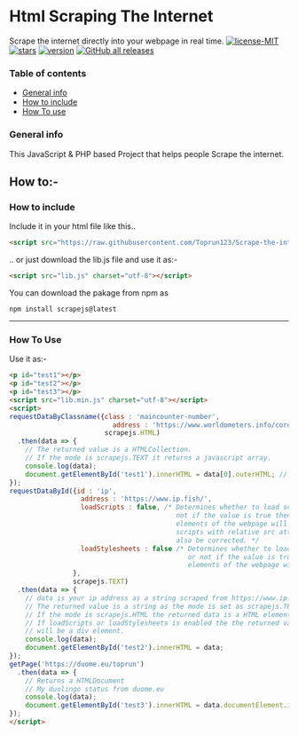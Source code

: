 # Html Scraping The Internet
Scrape the internet directly into your webpage in real time.
[![license-MIT](https://img.shields.io/github/license/Toprun123/Scrape-the-internet?style=plastic)](https://github.com/Toprun123/Scrape-the-internet/)
[![stars](https://img.shields.io/github/stars/Toprun123/Scrape-the-internet?style=plastic)](https://github.com/Toprun123/Scrape-the-internet/)
[![version](https://img.shields.io/badge/version-1.0.0-orange?style=plastic)](https://github.com/Toprun123/Scrape-the-internet/releases/tag/v1.0)
[![GitHub all releases](https://img.shields.io/github/downloads/Toprun123/Scrape-the-internet/total?style=plastic)](https://github.com/Toprun123/Scrape-the-internet/releases/tag/v1.0)

### Table of contents
* [General info](#general-info)
* [How to include](#how-to-include)
* [How To use](#how-to-use)

### General info
This JavaScript & PHP based Project that helps people Scrape the internet.

## How to:-
### How to include
Include it in your html file like this..
```html
<script src="https://raw.githubusercontent.com/Toprun123/Scrape-the-internet/main/src/lib.js?token=ARACNZ5B4T4UKCT7DUBZSLTB2ASCA" charset="utf-8"></script>
```
.. or just download the lib.js file and use it as:-
```html
<script src="lib.js" charset="utf-8"></script>
```
You can download the pakage from npm as
```
npm install scrapejs@latest
```
---
### How To Use
Use it as:-
```html
<p id="test1"></p>
<p id="test2"></p>
<p id="test3"></p>
<script src="lib.min.js" charset="utf-8"></script>
<script>
requestDataByClassname({class : 'maincounter-number',
                          address : 'https://www.worldometers.info/coronavirus/'},
                        scrapejs.HTML)
  .then(data => {
    // The returned value is a HTMLCollection.
    // If the mode is scrapejs.TEXT it returns a javascript array.
    console.log(data);
    document.getElementById('test1').innerHTML = data[0].outerHTML; // Prints the current covid cases
});
requestDataById({id : 'ip',
                  address : 'https://www.ip.fish/',
                  loadScripts : false, /* Determines whether to load scripts or
                                          not if the value is true then all script
                                          elements of the webpage will be included
                                          scripts with relative src attributes will
                                          also be corrected. */
                  loadStylesheets : false /* Determines whether to load the stylesheets
                                             or not if the value is true then all style
                                             elements of the webpage will be included. */
                },
                scrapejs.TEXT)
  .then(data => {
    // data is your ip address as a string scraped from https://www.ip.fish/
    // The returned value is a string as the mode is set as scrapejs.TEXT.
    // If the mode is scrapejs.HTML the returned data is a HTML element.
    // If loadScripts or loadStylesheets is enabled the the returned value
    // will be a div element.
    console.log(data);
    document.getElementById('test2').innerHTML = data;
});
getPage('https://duome.eu/toprun')
  .then(data => {
    // Returns a HTMLDocument
    // My duolingo status from duome.eu
    console.log(data);
    document.getElementById('test3').innerHTML = data.documentElement.innerHTML;
});
</script>
```
